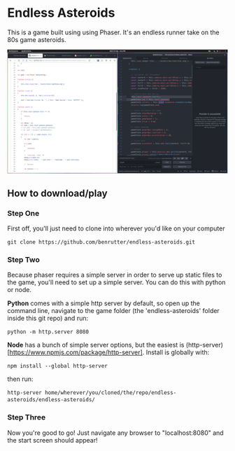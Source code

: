 # Endless Asteroids

This is a game built using using Phaser. It's an endless runner take on
the 80s game asteroids.


![Screenshot of the game](/screenshot.png)

## How to download/play

### Step One
First off, you'll just need to clone into wherever you'd like on your computer

```
git clone https://github.com/benrutter/endless-asteroids.git
```

### Step Two
Because phaser requires a simple server in order to serve up static files to the game, you'll need to set up a simple server. You can do this with python or node.

**Python** comes with a simple http server by default, so open up the command line, navigate to the game folder (the 'endless-asteroids' folder inside this git repo) and run:
```
python -m http.server 8080
```

**Node** has a bunch of simple server options, but the easiest is (http-server)[https://www.npmjs.com/package/http-server]. Install is globally with:
```
npm install --global http-server
```
then run:
```
http-server home/wherever/you/cloned/the/repo/endless-asteroids/endless-asteroids/
```

### Step Three

Now you're good to go! Just navigate any browser to "localhost:8080" and the start screen should appear!
